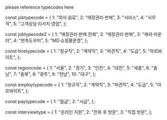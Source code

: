 please reference typecodes here

const jobtypecode = {
1: "외식·음료",
2: "매장관리·판매",
3: "서비스",
4: "사무직",
5: "고객상담·리서치·영업",
};

const jobtypecode2 = {
1: "매장관리·판매 전체",
2: "매장관리·판매",
3: "캐셔·카운터",
4: "판촉도우미",
5: "MD·쇼핑몰운영",
};

const hiretypecode = {
1: "정규직",
2: "계약직",
3: "파견직",
4: "도급",
5: "아르바이트",
};

const regioncode = {
1: "서울",
2: "경기",
3: "인천",
4: "대전",
5: "세종",
6: "충남",
7: "충북",
8: "광주",
9: "전남",
10: "대구",
};

const employtypecode = {
1: "정규직",
2: "계약직",
3: "파견직",
4: "도급",
5: "아르바이트",
};

const paytypecode = {
1: "월급",
2: "시급",
};

const interviewtype = {
1: "온라인 지원",
2: "전화 후 방문",
3: "직접 방문",
};
